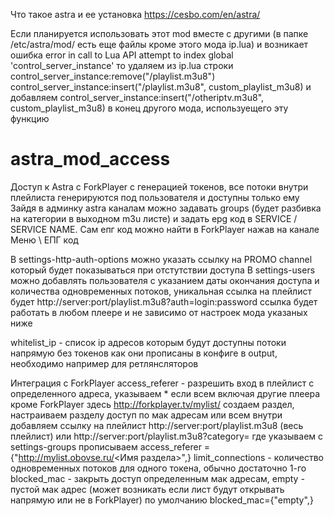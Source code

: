 Что такое astra и ее установка https://cesbo.com/en/astra/

Если планируется использовать этот mod вместе с другими (в папке /etc/astra/mod/ есть еще файлы кроме этого мода ip.lua) и возникает ошибка 
  error in call to Lua API attempt to index global 'control_server_instance'
то удаляем из ip.lua строки 
  control_server_instance:remove("/playlist.m3u8")
  control_server_instance:insert("/playlist.m3u8", custom_playlist_m3u8)
 и добавляем control_server_instance:insert("/otheriptv.m3u8", custom_playlist_m3u8) в конец другого мода, используещего эту функцию

# astra_mod_access
Доступ к Astra с ForkPlayer с генерацией токенов, все потоки  внутри плейлиста генерируются под пользователя и доступны только ему
Зайдя в админку astra каналам можно задавать groups (будет разбивка на категории в выходном m3u листе) и задать epg код в SERVICE / SERVICE NAME. Сам епг код  можно найти в ForkPlayer нажав на канале Меню \ ЕПГ код

В settings-http-auth-options можно указать ссылку на PROMO channel который будет показываться при отстутствии доступа
В settings-users можно добавлять пользователя с указанием даты окончания доступа и количества одновременных потоков, 
  уникальная ссылка на плейлист будет http://server:port/playlist.m3u8?auth=login:password
  ссылка будет работать в любом плеере и 
  не зависимо от настроек мода указаных ниже

whitelist_ip - список ip адресов которым будут доступны потоки напрямую без токенов как они прописаны в конфиге в output, 
  необходимо например для ретлянсляторов

Интеграция с ForkPlayer
access_referer - разрешить вход в плейлист с определенного адреса, указываем * если всем включая другие плеера кроме ForkPlayer 
  здесь http://forkplayer.tv/mylist/ создаем раздел, настраиваем разделу доступ по мак адресам или всем
  внутри добавляем ссылку на плейлист  http://server:port/playlist.m3u8 (весь плейлист)
  или http://server:port/playlist.m3u8?category=<Category Name> где <Category Name> указываем с settings-groups
  прописываем access_referer = {"http://mylist.obovse.ru/<Имя раздела>",}
limit_connections - количество одновременных потоков для одного токена, обычно достаточно 1-го
blocked_mac - закрыть доступ определенным мак адресам, empty - пустой мак адрес (может возникать если лист будут открывать напрямую или не в ForkPlayer)
  по умолчанию blocked_mac={"empty",}
